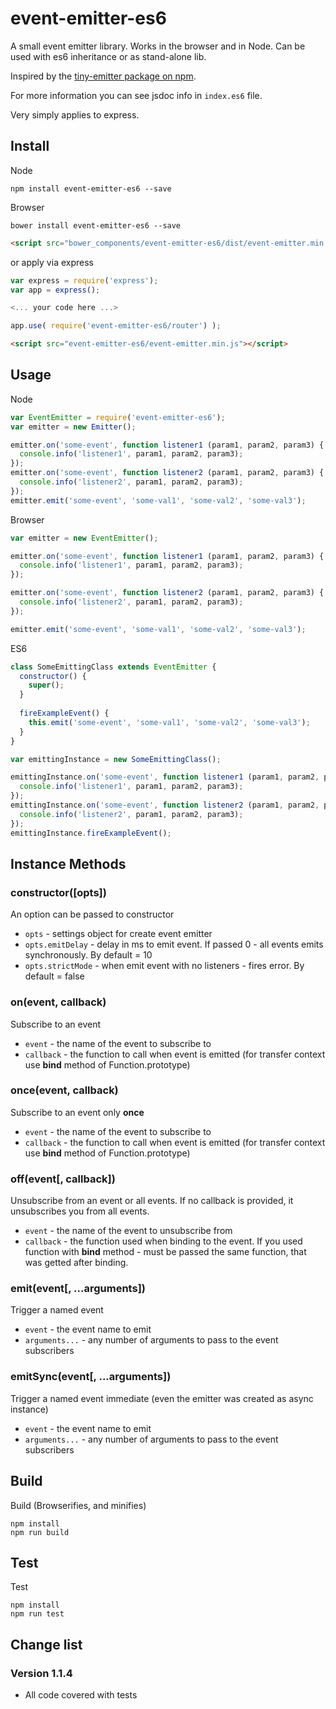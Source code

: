 # event-emitter-es6
 
A small event emitter library. Works in the browser and in Node. Can be used with es6 inheritance or as stand-alone lib.

Inspired by the [tiny-emitter package on npm](https://www.npmjs.com/package/tiny-emitter).

For more information you can see jsdoc info in `index.es6` file.

Very simply applies to express.

## Install

Node

```
npm install event-emitter-es6 --save
```
 
Browser

```
bower install event-emitter-es6 --save
```
 
```html
<script src="bower_components/event-emitter-es6/dist/event-emitter.min.js"></script>
``` 

or apply via express

```javascript
var express = require('express');
var app = express();

<... your code here ...>

app.use( require('event-emitter-es6/router') );
```

```html
<script src="event-emitter-es6/event-emitter.min.js"></script>
``` 

## Usage

Node

```javascript
var EventEmitter = require('event-emitter-es6');
var emitter = new Emitter();

emitter.on('some-event', function listener1 (param1, param2, param3) {
  console.info('listener1', param1, param2, param3);
});
emitter.on('some-event', function listener2 (param1, param2, param3) {
  console.info('listener2', param1, param2, param3);
});
emitter.emit('some-event', 'some-val1', 'some-val2', 'some-val3');
```

Browser

```js
var emitter = new EventEmitter();

emitter.on('some-event', function listener1 (param1, param2, param3) {
  console.info('listener1', param1, param2, param3);
});

emitter.on('some-event', function listener2 (param1, param2, param3) {
  console.info('listener2', param1, param2, param3);
});

emitter.emit('some-event', 'some-val1', 'some-val2', 'some-val3');
```

ES6

```js
class SomeEmittingClass extends EventEmitter {
  constructor() {
    super();
  }
  
  fireExampleEvent() {
    this.emit('some-event', 'some-val1', 'some-val2', 'some-val3');
  }
}

var emittingInstance = new SomeEmittingClass();

emittingInstance.on('some-event', function listener1 (param1, param2, param3) {
  console.info('listener1', param1, param2, param3);
});
emittingInstance.on('some-event', function listener2 (param1, param2, param3) {
  console.info('listener2', param1, param2, param3);
});
emittingInstance.fireExampleEvent();
```


## Instance Methods

### constructor([opts])

An option can be passed to constructor

* `opts` - settings object for create event emitter
* `opts.emitDelay` - delay in ms to emit event. If passed 0 - all events emits synchronously. By default = 10 
* `opts.strictMode` - when emit event with no listeners - fires error. By default = false

### on(event, callback)

Subscribe to an event

* `event` - the name of the event to subscribe to
* `callback` - the function to call when event is emitted (for transfer context use __bind__ method of Function.prototype) 

### once(event, callback)

Subscribe to an event only **once**

* `event` - the name of the event to subscribe to
* `callback` - the function to call when event is emitted (for transfer context use __bind__ method of Function.prototype)

### off(event[, callback])

Unsubscribe from an event or all events. If no callback is provided, it unsubscribes you from all events.

* `event` - the name of the event to unsubscribe from
* `callback` - the function used when binding to the event. If you used function with __bind__ method - must be passed the same function, that was getted after binding.

### emit(event[, ...arguments])

Trigger a named event

* `event` - the event name to emit
* `arguments...` - any number of arguments to pass to the event subscribers

### emitSync(event[, ...arguments])

Trigger a named event immediate (even the emitter was created as async instance)

* `event` - the event name to emit
* `arguments...` - any number of arguments to pass to the event subscribers

## Build
 
Build (Browserifies, and minifies)

```
npm install
npm run build
```

## Test
 
Test

```
npm install
npm run test
```

## Change list

### Version 1.1.4

* All code covered with tests